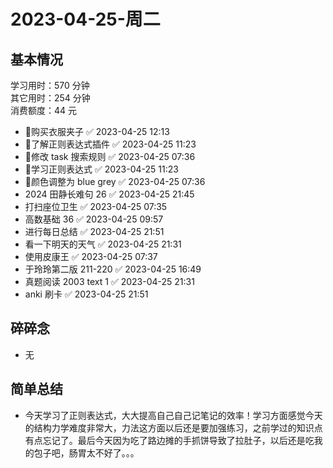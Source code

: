 # 2023-04-25-周二

## 基本情况

学习用时：570 分钟  
其它用时：254 分钟  
消费额度：44 元

-   📌购买衣服夹子 ✅ 2023-04-25 12:13
-   📌了解正则表达式插件 ✅ 2023-04-25 11:23
-   📌修改 task 搜索规则 ✅ 2023-04-25 07:36
-   📌学习正则表达式 ✅ 2023-04-25 11:23
-   📌颜色调整为 blue grey ✅ 2023-04-25 07:36
-   2024 田静长难句 26 ✅ 2023-04-25 21:45
-   打扫座位卫生 ✅ 2023-04-25 07:35
-   高数基础 36 ✅ 2023-04-25 09:57
-   进行每日总结 ✅ 2023-04-25 21:51
-   看一下明天的天气 ✅ 2023-04-25 21:31
-   使用皮康王 ✅ 2023-04-25 07:37
-   于玲玲第二版 211-220 ✅ 2023-04-25 16:49
-   真题阅读 2003 text 1 ✅ 2023-04-25 21:31
-   anki 刷卡 ✅ 2023-04-25 21:51

## 碎碎念

- 无

## 简单总结

- 今天学习了正则表达式，大大提高自己自己记笔记的效率！学习方面感觉今天的结构力学难度非常大，力法这方面以后还是要加强练习，之前学过的知识点有点忘记了。最后今天因为吃了路边摊的手抓饼导致了拉肚子，以后还是吃我的包子吧，肠胃太不好了。。。